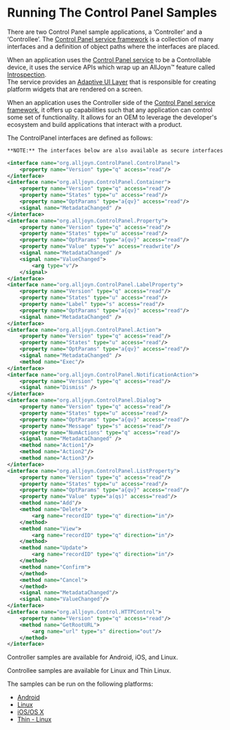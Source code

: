 # Running The Control Panel Samples

There are two Control Panel sample applications, a ‘Controller’ 
and a ‘Controllee’.  The [Control Panel service framework][learn_control]
is a collection of many interfaces and a definition of object paths
where the interfaces are placed.

When an application uses the [Control Panel service][learn_control] 
to be a Controllable device, it uses the service APIs which wrap up 
an AllJoyn&trade; feature called [Introspection][learn_introspect].  
The service provides an [Adaptive UI Layer][learn_control_adaptive_layer] that
is responsible for creating platform widgets that are rendered on a screen.

When an application uses the Controller side of the 
[Control Panel service framework][learn_control], it offers 
up capabilities such that any application can control some 
set of functionality. It allows for an OEM to leverage the 
developer's ecosystem and build applications that interact with a product.

The ControlPanel interfaces are defined as follows:

```xml
**NOTE:** The interfaces below are also available as secure interfaces

<interface name="org.alljoyn.ControlPanel.ControlPanel">
    <property name="Version" type="q" access="read"/>
</interface>
<interface name="org.alljoyn.ControlPanel.Container">
    <property name="Version" type="q" access="read"/>
    <property name="States" type="u" access="read"/> 
    <property name="OptParams" type="a{qv}" access="read"/>  
    <signal name="MetadataChanged" />
</interface>
<interface name="org.alljoyn.ControlPanel.Property">
    <property name="Version" type="q" access="read"/>
    <property name="States" type="u" access="read"/> 
    <property name="OptParams" type="a{qv}" access="read"/>  
    <property name="Value" type="v" access="readwrite"/>
    <signal name="MetadataChanged" />
    <signal name="ValueChanged">
        <arg type="v"/>
    </signal>
</interface>
<interface name="org.alljoyn.ControlPanel.LabelProperty">
    <property name="Version" type="q" access="read"/>
    <property name="States" type="u" access="read"/> 
    <property name="Label" type="s" access="read"/>
    <property name="OptParams" type="a{qv}" access="read"/>  
    <signal name="MetadataChanged" />
</interface>
<interface name="org.alljoyn.ControlPanel.Action">
    <property name="Version" type="q" access="read"/>
    <property name="States" type="u" access="read"/> 
    <property name="OptParams" type="a{qv}" access="read"/>  
    <signal name="MetadataChanged" />
    <method name="Exec"/>
</interface>
<interface name="org.alljoyn.ControlPanel.NotificationAction">
    <property name="Version" type="q" access="read"/>
    <signal name="Dismiss" />
</interface>
<interface name="org.alljoyn.ControlPanel.Dialog">
    <property name="Version" type="q" access="read"/>
    <property name="States" type="u" access="read"/> 
    <property name="OptParams" type="a{qv}" access="read"/>  
    <property name="Message" type="s" access="read"/>
    <property name="NumActions" type="q" access="read"/>
    <signal name="MetadataChanged" />
    <method name="Action1"/>
    <method name="Action2"/>
    <method name="Action3"/>
</interface>
<interface name="org.alljoyn.ControlPanel.ListProperty">
    <property name="Version" type="q" access="read"/>
    <property name="States" type="u" access="read"/> 
    <property name="OptParams" type="a{qv}" access="read"/>  
    <property name="Value" type="a(qs)" access="read"/> 
    <method name="Add"/>
    <method name="Delete">
        <arg name="recordID" type="q" direction="in"/>
    </method>
    <method name="View">
        <arg name="recordID" type="q" direction="in"/>
    </method>
    <method name="Update">
        <arg name="recordID" type="q" direction="in"/>
    </method>
    <method name="Confirm">
    </method>
    <method name="Cancel">
    </method>
    <signal name="MetadataChanged"/>
    <signal name="ValueChanged"/>
</interface>
<interface name="org.alljoyn.Control.HTTPControl">
    <property name="Version" type="q" access="read"/>
    <method name="GetRootURL">
        <arg name="url" type="s" direction="out"/>
    </method>
</interface>
```

Controller samples are available for Android, iOS, and Linux.

Controllee samples are available for Linux and Thin Linux.

The samples can be run on the following platforms:
- [Android][android]
- [Linux][linux]
- [iOS/OS X][ios-osx]
- [Thin - Linux][thin-linux]

[android]: /develop/run-sample-apps/controlpanel/android
[linux]: /develop/run-sample-apps/controlpanel/linux
[ios-osx]: /develop/run-sample-apps/controlpanel/ios-osx
[thin-linux]: /develop/run-sample-apps/controlpanel/thin-linux

[learn_control]: /learn/base-services/controlpanel
[learn_control_adaptive_layer]: /learn/base-services/controlpanel#ui-adaptive-layer
[learn_introspect]: /learn/core#introspection
